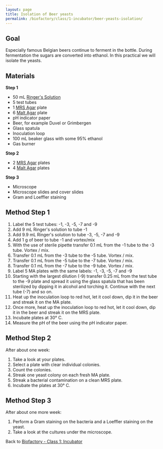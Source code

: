 ```yaml
---
layout: page
title: Isolation of Beer yeasts
permalink: /biofactory/class/1-incubator/beer-yeasts-isolation/
---
```


## Goal

Especially famous Belgian beers continue to ferment in the bottle. During fermentation the sugars are converted into ethanol. In this practical we will isolate the yeasts.

## Materials

**Step 1**

* 50 mL [Ringer's Solution](/biofactory/annex/cultivation-media/ringers-solution/)
* 5 test tubes
* 1 [MRS Agar](/biofactory/annex/cultivation-media/mrs-agar/) plate
* 6 [Malt Agar](/biofactory/annex/cultivation-media/malt-agar/) plate
* pH indicator paper
* Beer, for example Duvel or Grimbergen
* Glass spatula
* Inoculation loop
* 100 mL beaker glass with some 95% ethanol
* Gas burner

**Step 2**

* 2 [MRS Agar](/biofactory/annex/cultivation-media/mrs-agar/) plates
* 4 [Malt Agar](/biofactory/annex/cultivation-media/malt-agar/) plates

**Step 3**

* Microscope
* Microscope slides and cover slides
* Gram and Loeffler staining 

## Method Step 1

1. Label the 5 test tubes: -1, -3, -5, -7 and -9
2. Add 9 mL Ringer's solution to tube -1
3. Add 9.9 mL Ringer's solution to tube -3, -5, -7 and -9
4. Add 1 g of beer to tube -1 and vortex/mix
5. With the use of sterile pipette transfer 0.1 mL from the -1 tube to the -3 tube. Vortex / mix.
6. Transfer 0.1 mL from the -3 tube to the -5 tube. Vortex / mix.
7. Transfer 0.1 mL from the -5 tube to the -7 tube. Vortex / mix.
8. Transfer 0.1 mL from the -7 tube to the -9 tube. Vortex / mix.
9. Label 5 MA plates with the same labels: -1, -3, -5, -7 and -9
10. Starting with the largest dilution (-9) transfer 0.25 mL from the test tube to the -9 plate and spread it using the glass spatula that has been sterilized by dipping it in alcohol and torching it. Continue with the next tube (-7) and so on.
11. Heat up the inoculation loop to red hot, let it cool down, dip it in the beer and streak it on the MA plate.
12. Once more, heat up the inoculation loop to red hot, let it cool down, dip it in the beer and streak it on the MRS plate.
13. Incubate plates at 30&deg; C.
14. Measure the pH of the beer using the pH indicator paper.

## Method Step 2
After about one week:

1. Take a look at your plates.
2. Select a plate with clear individual colonies.
3. Count the colonies.
4. Streak one yeast colony on each fresh MA plate.
5. Streak a bacterial contamination on a clean MRS plate.
6. Incubate the plates at 30&deg; C.

## Method Step 3
After about one more week:

1. Perform a Gram staining on the bacteria and a Loeffler staining on the yeast.
2. Take a look at the cultures under the microscope. 

Back to [Biofactory - Class 1: Incubator](/biofactory/class/1-incubator/)
